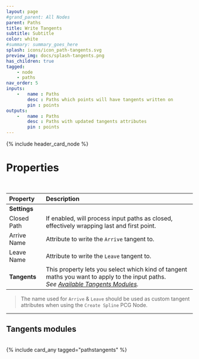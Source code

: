 ```yaml
---
layout: page
#grand_parent: All Nodes
parent: Paths
title: Write Tangents
subtitle: Subtitle
color: white
#summary: summary_goes_here
splash: icons/icon_path-tangents.svg
preview_img: docs/splash-tangents.png
has_children: true
tagged: 
    - node
    - paths
nav_order: 5
inputs:
    -   name : Paths
        desc : Paths which points will have tangents written on
        pin : points
outputs:
    -   name : Paths
        desc : Paths with updated tangents attributes
        pin : points
---
```


{% include header_card_node %}

# Properties
<br>

| Property       | Description          |
|:-------------|:------------------|
|**Settings**||
| Closed Path           | If enabled, will process input paths as closed, effectively wrapping last and first point.  |
| Arrive Name           | Attribute to write the `Arrive` tangent to.  |
| Leave Name           | Attribute to write the `Leave` tangent to.  |
| **Tangents**           | This property lets you select which kind of tangent maths you want to apply to the input paths.<br>*See [Available Tangents Modules](#available-tangents-modules).*|

> The name used for `Arrive` & `Leave` should be used as custom tangent attributes when using the `Create Spline` PCG Node.

---
## Tangents modules
<br>
{% include card_any tagged="pathstangents" %}